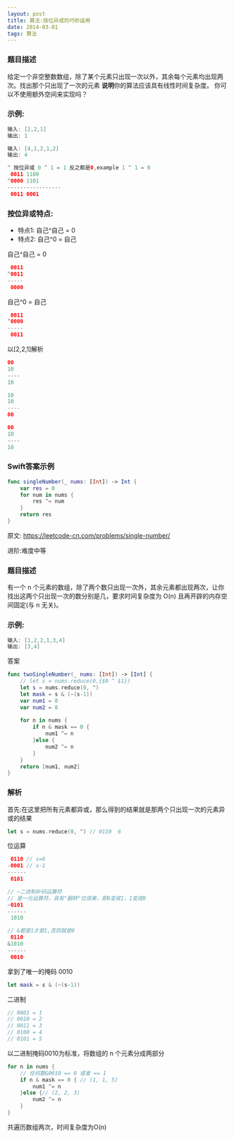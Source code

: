 ```yaml
---
layout: post
title: 算法:按位异或的巧妙运用
date: 2014-03-01
tags: 算法
---
```

### 题目描述

给定一个非空整数数组，除了某个元素只出现一次以外，其余每个元素均出现两次。找出那个只出现了一次的元素
**说明**你的算法应该具有线性时间复杂度。 你可以不使用额外空间来实现吗？

### 示例:
```swift
输入: [2,2,1]
输出: 1

输入: [4,1,2,1,2]
输出: 4
```

```swift
^ 按位异或 0 ^ 1 = 1 反之都是0,example 1 ^ 1 = 0
 0011 1100
^0000 1101
-----------------
 0011 0001
```

### 按位异或特点:
- 特点1: 自己^自己 = 0
- 特点2: 自己^0 = 自己

自己^自己 = 0
```swift
 0011 
^0011 
-----
 0000
```
 
自己^0 = 自己
```swift
 0011 
^0000 
-----
 0011
```

以[2,2,1]解析
```Swift
00
10
----
10

10
10
----
00

00
10
----
10
```

### Swift答案示例
```Swift
func singleNumber(_ nums: [Int]) -> Int {
    var res = 0
    for num in nums {
        res ^= num
    }
    return res
}
```
原文: https://leetcode-cn.com/problems/single-number/

进阶:难度中等
### 题目描述
有一个 n 个元素的数组，除了两个数只出现一次外，其余元素都出现两次，让你找出这两个只出现一次的数分别是几，要求时间复杂度为 O(n) 且再开辟的内存空间固定(与 n 无关)。

### 示例:
```swift
输入: [1,2,2,1,3,4]     
输出: [3,4]
```

答案
```Swift
func twoSingleNumber(_ nums: [Int]) -> [Int] {
    // let s = nums.reduce(0,{$0 ^ $1})
    let s = nums.reduce(0, ^)
    let mask = s & (~(s-1))
    var num1 = 0
    var num2 = 0
    
    for n in nums {
        if n & mask == 0 {
            num1 ^= n
        }else {
            num2 ^= n
        }
    }
    return [num1, num2]
}
```

### 解析
首先:在这里把所有元素都异或，那么得到的结果就是那两个只出现一次的元素异或的结果
```Swift
let s = nums.reduce(0, ^) // 0110  6
```

位运算
```Swift
 0110 // s=6
-0001 // s-1
------
 0101

// ~二进制补码运算符
// 是一元运算符，具有"翻转"位效果，即0变成1，1变成0
~0101
------
 1010

// &都是1才是1,否则就是0
 0110
&1010
------
 0010
```
拿到了唯一的掩码 0010
 ```Swift
let mask = s & (~(s-1))
```
二进制
```Swift
// 0001 = 1
// 0010 = 2
// 0011 = 3
// 0100 = 4
// 0101 = 5
```
以二进制掩码0010为标准，将数组的 n 个元素分成两部分
```Swift
for n in nums {
    // 任何数&0010 == 0 或者 == 1
    if n & mask == 0 { // (1, 1, 5)
        num1 ^= n
    }else {// (2, 2, 3)
        num2 ^= n
    }
}
```
共遍历数组两次，时间复杂度为O(n)
